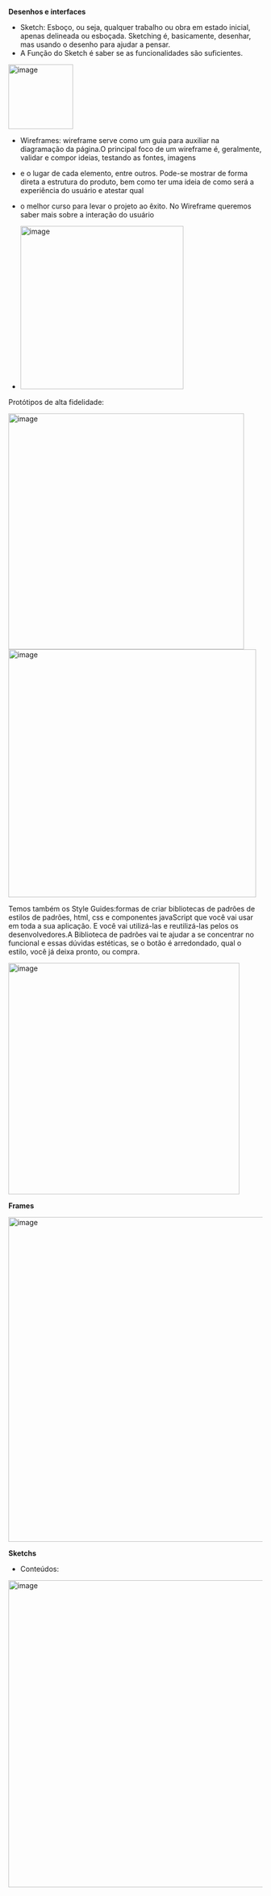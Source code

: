 **Desenhos e interfaces**

- Sketch: Esboço, ou seja, qualquer trabalho ou obra em estado inicial, apenas delineada ou esboçada. Sketching é, basicamente, desenhar, mas usando o desenho para ajudar a pensar.
- A Função do Sketch é saber se as funcionalidades são suficientes.

<img width="128" alt="image" src="https://github.com/aevilesaguiar/UX-Design/assets/52088444/eebd9a04-926f-4fae-803f-a62e524af4d9">

- Wireframes:  wireframe serve como um guia para auxiliar na diagramação da página.O principal foco de um wireframe é, geralmente, validar e compor ideias, testando as fontes, imagens
- e o lugar de cada elemento, entre outros. Pode-se mostrar de forma direta a estrutura do produto, bem como ter uma ideia de como será a experiência do usuário e atestar qual
- o melhor curso para levar o projeto ao êxito. No Wireframe queremos saber mais sobre a interação do usuário

- <img width="323" alt="image" src="https://github.com/aevilesaguiar/UX-Design/assets/52088444/6670931f-26f3-4cb2-9fc7-437fe8daef48">

Protótipos de alta fidelidade:

<img width="467" alt="image" src="https://github.com/aevilesaguiar/UX-Design/assets/52088444/63bec4d5-fcef-4f49-9813-b0308be2ad02">


<img width="491" alt="image" src="https://github.com/aevilesaguiar/UX-Design/assets/52088444/aec1c117-2df8-4d63-93fc-b84e1cc51a0c">

 Temos também os Style Guides:formas de criar bibliotecas de padrões de estilos de padrões, html, css e componentes javaScript que você vai usar em toda a sua aplicação. E você vai 
 utilizá-las e reutilizá-las pelos os desenvolvedores.A Biblioteca de padrões vai te ajudar a se concentrar no funcional e essas dúvidas estéticas, se o botão é arredondado, qual o estilo, você já deixa pronto, ou compra.

 <img width="458" alt="image" src="https://github.com/aevilesaguiar/UX-Design/assets/52088444/b553829c-d2f2-4f1d-a940-db6d72b9abea">


 **Frames**

 <img width="643" alt="image" src="https://github.com/aevilesaguiar/UX-Design/assets/52088444/ce7c9b0e-b764-4af5-8cda-8b002052a986">

 **Sketchs**

 - Conteúdos:
<img width="608" alt="image" src="https://github.com/aevilesaguiar/UX-Design/assets/52088444/22c584ac-b57f-4217-bafb-3097968f26b1">



 

